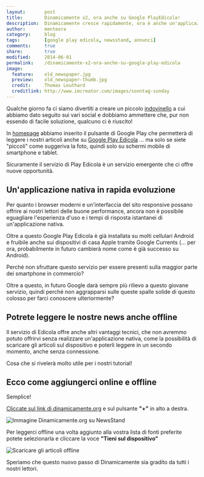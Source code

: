 ```yaml
---
layout:       post
title:        Dinamicamente x2, ora anche su Google PlayEdicola!
description:  Dinamicamente cresce rapidamente, ora è anche un'applicazione nativa su Iphone e Android grazie a Google PlayEdicola
author:       menteora
category:     blog
tags:         [google play edicola, newsstand, annunci]
comments:     true
share:        true
modified:     2014-06-01
permalink:    /dinamicamente-x2-ora-anche-su-google-play-edicola
image:
  feature:    old_newspaper.jpg
  preview:    old_newspaper-thumb.jpg
  credit:     Thomas Leuthard
  creditlink: http://www.imcreator.com/images/sonntag-sunday
---
```


Qualche giorno fa ci siamo divertiti a creare un piccolo [indovinello](/news/trova-le-differenze) a cui abbiamo dato seguito sui vari social e dobbiamo ammettere che, pur non essendo di facile soluzione, qualcuno ci è riuscito!

In [homepage](http://www.dinamicamente.org) abbiamo inserito il pulsante di Google Play che permetterà di leggere i nostri articoli anche su [Google Play Edicola](http://google.com/newsstand/s/CBIwoIDcmh8) ... ma solo se siete "piccoli" come suggeriva la foto, quindi solo su schermi mobile di smartphone e tablet.

Sicuramente il servizio di Play Edicola è un servizio emergente che ci offre nuove opportunità.

## Un'applicazione nativa in rapida evoluzione

Per quanto i browser moderni e un'interfaccia del sito responsive possano offrire ai nostri lettori delle buone performance, ancora non è possibile eguagliare l'esperienza d'uso e i tempi di risposta istantanei di un'applicazione nativa.

Oltre a questo Google Play Edicola è già installata su molti cellulari Android e fruibile anche sui dispositivi di casa Apple tramite Google Currents (... per ora, probabilmente in futuro cambierà nome come è già successo su Android).

Perché non sfruttare questo servizio per essere presenti sulla maggior parte dei smartphone in commercio?

Oltre a questo, in futuro Google darà sempre più rilievo a questo giovane servizio, quindi perché non aggrapparsi sulle queste spalle solide di questo colosso per farci conoscere ulteriormente?

## Potrete leggere le nostre news anche offline

Il servizio di Edicola offre anche altri vantaggi tecnici, che non avremmo potuto offrirvi senza realizzare un'applicazione nativa, come la possibilità di scaricare gli articoli sul dispositivo e poterli leggere in un secondo momento, anche senza connessione.

Cosa che si rivelerà molto utile per i nostri tutorial!

## Ecco come aggiungerci online e offline

Semplice!

[Cliccate sul link di dinamicamente.org](http://google.com/newsstand/s/CBIwoIDcmh8) e sul pulsante **"+"** in alto a destra.

![Immagine Dinamicamente.org su NewsStand](images/dinamicamente_newsstand.png)

Per leggerci offline una volta aggiunto alla vostra lista di fonti preferite potete selezionarla e cliccare la voce **"Tieni sul dispositivo"**

![Scaricare gli articoli offline](/images/newsstand_offline.png)

Speriamo che questo nuovo passo di Dinamicamente sia gradito da tutti i nostri lettori.
